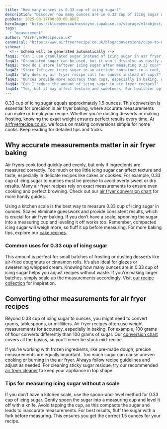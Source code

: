 ```yaml
---
title: "How many ounces is 0.33 cup of icing sugar?"
description: "Discover how many ounces are in 0.33 cup of icing sugar with our easy conversion guide. Perfect for air fryer baking recipes!"
pubDate: 2025-08-17T00:00:00.000Z
heroImage: "https://klueoymssxwfnxsvcyhv.supabase.co/storage/v1/object/public/Shmucket/how-many-ounces-is-0-33-cup-of-icing-sugar.webp"
tags:
  - "measurement"
author: "AirFryerRecipe.co.uk"
canonical: "https://www.airfryerrecipe.co.uk/blog/conversions/cups-to-ounces/how-many-ounces-is-0-33-cup-of-icing-sugar"
schema: |
  <!-- Schema will be generated automatically -->
faqQ1: "Can I use granulated sugar instead of icing sugar in air fryer recipes?"
faqA1: "Granulated sugar can be used, but it won’t dissolve as easily as icing sugar. Icing sugar is finer, making it better for frostings and glazes. If substituting, blend granulated sugar into a powder first for similar results."
faqQ2: "How do I store leftover icing sugar after measuring 0.33 cup?"
faqA2: "Store leftover icing sugar in an airtight container in a cool, dry place. Moisture can cause clumping, so adding a silica gel packet helps. Use within six months for best quality."
faqQ3: "Why does my air fryer recipe call for ounces instead of cups?"
faqA3: "Ounces provide more accuracy than cups, especially in baking. Air fryers cook quickly, so precise measurements ensure even results. Weight measurements eliminate variability from packing or scooping techniques."
faqQ4: "Can I reduce the amount of icing sugar in air fryer recipes?"
faqA4: "Yes, but it may affect texture and sweetness. For healthier options, try reducing sugar gradually or using alternatives like stevia. Always test small batches first to ensure the recipe still works."
---
```

<p>0.33 cup of icing sugar equals approximately 1.5 ounces. This conversion is essential for precision in air fryer baking, where accurate measurements can make or break your recipe. Whether you’re dusting desserts or making frosting, knowing the exact weight ensures perfect results every time. At <a href=https://www.airfryerrecipe.co.uk>airfryerrecipe.co.uk</a>, we focus on making conversions simple for home cooks. Keep reading for detailed tips and tricks.</p>

<h2>Why accurate measurements matter in air fryer baking</h2>
<p>Air fryers cook food quickly and evenly, but only if ingredients are measured correctly. Too much or too little icing sugar can affect texture and taste, especially in delicate recipes like cakes or cookies. For example, 0.33 cup of icing sugar to ounces must be precise to avoid overly sweet or dry results. Many air fryer recipes rely on exact measurements to ensure even cooking and perfect browning. Check out our <a href=https://www.airfryerrecipe.co.uk/air-fryer-conversion-chart>air fryer conversion chart</a> for more handy guides.</p>

<p>Using a kitchen scale is the best way to measure 0.33 cup of icing sugar in ounces. Scales eliminate guesswork and provide consistent results, which is crucial for air fryer baking. If you don’t have a scale, spooning the sugar into a measuring cup and leveling it off works too. Remember, compacted icing sugar will weigh more, so fluff it up before measuring. For more baking tips, explore our <a href=https://www.airfryerrecipe.co.uk/recipe-category/cakes>cake recipes</a>.</p>

<h3>Common uses for 0.33 cup of icing sugar</h3>
<p>This amount is perfect for small batches of frosting or dusting desserts like air-fried doughnuts or cinnamon rolls. It’s also ideal for glazes or sweetening whipped cream. Knowing how many ounces are in 0.33 cup of icing sugar helps you adjust recipes without waste. If you’re making larger batches, simply scale up the measurements accordingly. Visit <a href=https://www.airfryerrecipe.co.uk/recipes>our recipe collection</a> for inspiration.</p>

<h2>Converting other measurements for air fryer recipes</h2>
<p>Beyond 0.33 cup of icing sugar to ounces, you might need to convert grams, tablespoons, or milliliters. Air fryer recipes often use weight measurements for accuracy, especially in baking. For example, 100 grams of flour converts differently than 100 grams of sugar. Our <a href=https://www.airfryerrecipe.co.uk/air-fryer-conversion-chart>conversion chart</a> covers all the basics, so you’ll never be stuck mid-recipe.</p>

<p>If you’re working with frozen ingredients, like pre-made dough, precise measurements are equally important. Too much sugar can cause uneven cooking or burning in the air fryer. Always follow recipe guidelines and adjust as needed. For cleaning sticky sugar residue, try our recommended <a href=https://www.airfryerrecipe.co.uk/air-fryer-cleaner>air fryer cleaner</a> to keep your appliance in top shape.</p>

<h3>Tips for measuring icing sugar without a scale</h3>
<p>If you don’t have a kitchen scale, use the spoon-and-level method for 0.33 cup of icing sugar. Gently spoon the sugar into a measuring cup and level it off with a knife. Avoid tapping the cup, as this compacts the sugar and leads to inaccurate measurements. For best results, fluff the sugar with a fork before measuring. This ensures you get the correct 1.5 ounces for your recipe.</p>
